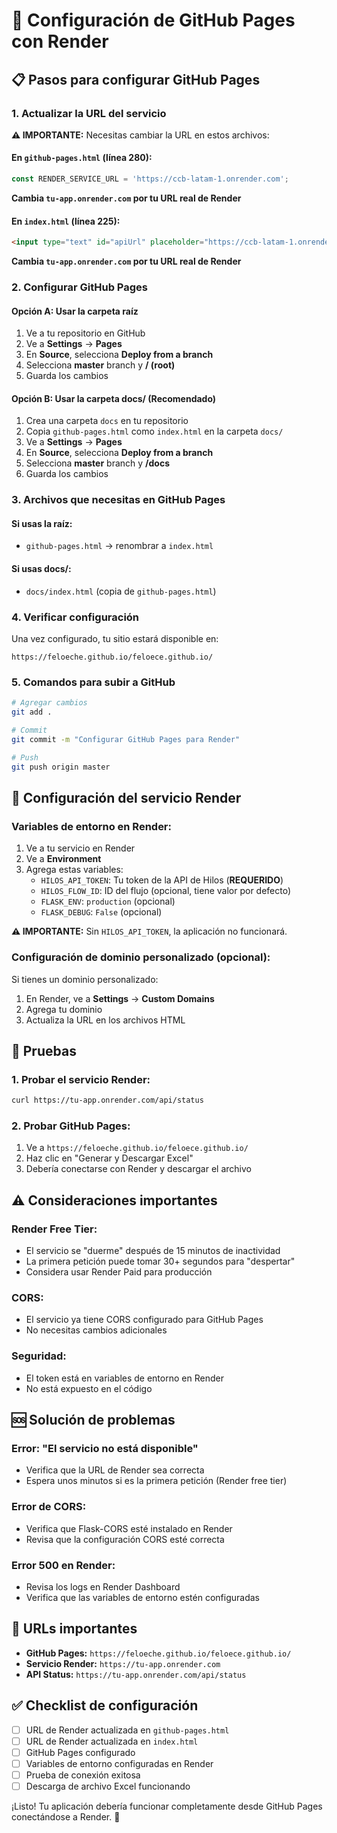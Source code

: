 # 🚀 Configuración de GitHub Pages con Render

## 📋 **Pasos para configurar GitHub Pages**

### **1. Actualizar la URL del servicio**

**⚠️ IMPORTANTE:** Necesitas cambiar la URL en estos archivos:

#### **En `github-pages.html` (línea 280):**
```javascript
const RENDER_SERVICE_URL = 'https://ccb-latam-1.onrender.com';
```
**Cambia `tu-app.onrender.com` por tu URL real de Render**

#### **En `index.html` (línea 225):**
```html
<input type="text" id="apiUrl" placeholder="https://ccb-latam-1.onrender.com" value="https://ccb-latam-1.onrender.com">
```
**Cambia `tu-app.onrender.com` por tu URL real de Render**

### **2. Configurar GitHub Pages**

#### **Opción A: Usar la carpeta raíz**
1. Ve a tu repositorio en GitHub
2. Ve a **Settings** → **Pages**
3. En **Source**, selecciona **Deploy from a branch**
4. Selecciona **master** branch y **/ (root)**
5. Guarda los cambios

#### **Opción B: Usar la carpeta docs/ (Recomendado)**
1. Crea una carpeta `docs` en tu repositorio
2. Copia `github-pages.html` como `index.html` en la carpeta `docs/`
3. Ve a **Settings** → **Pages**
4. En **Source**, selecciona **Deploy from a branch**
5. Selecciona **master** branch y **/docs**
6. Guarda los cambios

### **3. Archivos que necesitas en GitHub Pages**

#### **Si usas la raíz:**
- `github-pages.html` → renombrar a `index.html`

#### **Si usas docs/:**
- `docs/index.html` (copia de `github-pages.html`)

### **4. Verificar configuración**

Una vez configurado, tu sitio estará disponible en:
```
https://feloeche.github.io/feloece.github.io/
```

### **5. Comandos para subir a GitHub**

```bash
# Agregar cambios
git add .

# Commit
git commit -m "Configurar GitHub Pages para Render"

# Push
git push origin master
```

## 🔧 **Configuración del servicio Render**

### **Variables de entorno en Render:**
1. Ve a tu servicio en Render
2. Ve a **Environment**
3. Agrega estas variables:
   - `HILOS_API_TOKEN`: Tu token de la API de Hilos (**REQUERIDO**)
   - `HILOS_FLOW_ID`: ID del flujo (opcional, tiene valor por defecto)
   - `FLASK_ENV`: `production` (opcional)
   - `FLASK_DEBUG`: `False` (opcional)

**⚠️ IMPORTANTE:** Sin `HILOS_API_TOKEN`, la aplicación no funcionará.

### **Configuración de dominio personalizado (opcional):**
Si tienes un dominio personalizado:
1. En Render, ve a **Settings** → **Custom Domains**
2. Agrega tu dominio
3. Actualiza la URL en los archivos HTML

## 🧪 **Pruebas**

### **1. Probar el servicio Render:**
```bash
curl https://tu-app.onrender.com/api/status
```

### **2. Probar GitHub Pages:**
1. Ve a `https://feloeche.github.io/feloece.github.io/`
2. Haz clic en "Generar y Descargar Excel"
3. Debería conectarse con Render y descargar el archivo

## ⚠️ **Consideraciones importantes**

### **Render Free Tier:**
- El servicio se "duerme" después de 15 minutos de inactividad
- La primera petición puede tomar 30+ segundos para "despertar"
- Considera usar Render Paid para producción

### **CORS:**
- El servicio ya tiene CORS configurado para GitHub Pages
- No necesitas cambios adicionales

### **Seguridad:**
- El token está en variables de entorno en Render
- No está expuesto en el código

## 🆘 **Solución de problemas**

### **Error: "El servicio no está disponible"**
- Verifica que la URL de Render sea correcta
- Espera unos minutos si es la primera petición (Render free tier)

### **Error de CORS:**
- Verifica que Flask-CORS esté instalado en Render
- Revisa que la configuración CORS esté correcta

### **Error 500 en Render:**
- Revisa los logs en Render Dashboard
- Verifica que las variables de entorno estén configuradas

## 📱 **URLs importantes**

- **GitHub Pages:** `https://feloeche.github.io/feloece.github.io/`
- **Servicio Render:** `https://tu-app.onrender.com`
- **API Status:** `https://tu-app.onrender.com/api/status`

## ✅ **Checklist de configuración**

- [ ] URL de Render actualizada en `github-pages.html`
- [ ] URL de Render actualizada en `index.html`
- [ ] GitHub Pages configurado
- [ ] Variables de entorno configuradas en Render
- [ ] Prueba de conexión exitosa
- [ ] Descarga de archivo Excel funcionando

¡Listo! Tu aplicación debería funcionar completamente desde GitHub Pages conectándose a Render. 🎉
